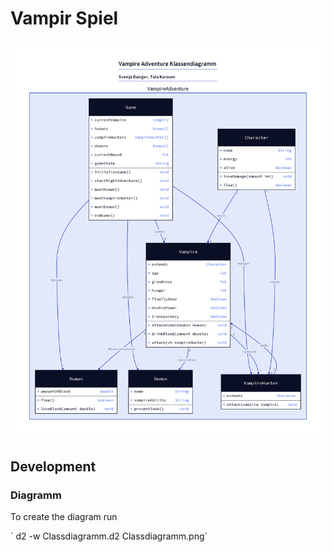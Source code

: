 # Vampir Spiel 


![Diagramm](./Classdiagramm.png)



## Development 

### Diagramm

To create the diagram run

´ d2 -w Classdiagramm.d2 Classdiagramm.png´

